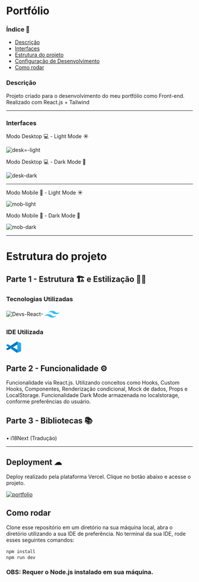 # Portfólio 

### Índice 📌
<ul>
  <a href="#descrição"><li>Descrição</li></a>
  <a href="#interfaces"><li>Interfaces</li></a>
  <a href="#estrutura-do-projeto"><li>Estrutura do projeto</li></a>
  <a href="#deployment-"><li>Configuração de Desenvolvimento</li></a>
  <a href="#como-rodar"><li>Como rodar</li></a>
</ul>

### Descrição
Projeto criado para o desenvolvimento do meu portfólio como Front-end. Realizado com React.js + Tailwind

<hr>

### Interfaces
Modo Desktop 💻 - Light Mode ☀

![desk=-light](https://github.com/osmaclean/portfolioFront/assets/115199808/61f708cc-bafa-4b9b-9787-f20663565b3e)

Modo Desktop 💻 - Dark Mode 🌙

![desk-dark](https://github.com/osmaclean/portfolioFront/assets/115199808/db72d84e-e9ed-44f8-a0b3-d6cbf33e65b6)

<hr> 

Modo Mobile 📲 - Light Mode ☀

![mob-light](https://github.com/osmaclean/portfolioFront/assets/115199808/a9d8e155-30f3-413e-bdbe-431f753413f8)

Modo Mobile 📲 - Dark Mode 🌙

![mob-dark](https://github.com/osmaclean/portfolioFront/assets/115199808/58b7d461-06e4-494b-9bf2-8fc1cf16aa00)

<hr>

# Estrutura do projeto
## Parte 1 - Estrutura 🏗 e Estilização 👨‍🎨
### Tecnologias Utilizadas
<div style="display: inline_block">
  <img align="center" alt="Devs-React" height="30" width="40" src="https://cdn.jsdelivr.net/gh/devicons/devicon/icons/react/react-original.svg">-
  <img align="center" alt="Devs-Tailwind" height="30" width="40" src="https://github.com/devicons/devicon/blob/master/icons/tailwindcss/tailwindcss-plain.svg">  
</div>

### IDE Utilizada
<div> 
  <img align="center" alt="Devs-VSCODE" height="30" width="40" src="https://github.com/devicons/devicon/blob/v2.15.1/icons/vscode/vscode-original.svg">
</div>

## Parte 2 - Funcionalidade ⚙

Funcionalidade via React.js. Utilizando conceitos como Hooks, Custom Hooks, Componentes, Renderização condicional, Mock de dados, Props e LocalStorage.
Funcionalidade Dark Mode armazenada no localstorage, conforme preferências do usuário.

## Parte 3 - Bibliotecas 📚

• i18Next (Tradução)

<hr>


## Deployment ☁

Deploy realizado pela plataforma Vercel. Clique no botão abaixo e acesse o projeto.<br>

[![portfolio](https://img.shields.io/badge/-CLIQUE%20AQUI-yellowgreen)](https://lucasmaclean.vercel.app)

## Como rodar

Clone esse repositório em um diretório na sua máquina local, abra o diretório utilizando a sua IDE de preferência. No terminal da sua IDE, rode esses seguintes comandos:
```
npm install
npm run dev
```
### OBS: Requer o Node.js instalado em sua máquina.
